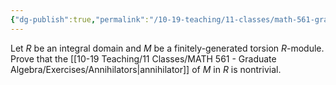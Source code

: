 ```yaml
---
{"dg-publish":true,"permalink":"/10-19-teaching/11-classes/math-561-graduate-algebra/exercises/annihilators-of-torsion-modules/","updated":"2025-10-07T15:12:45-07:00"}
---
```


Let $R$ be an integral domain and $M$ be a finitely-generated torsion $R$-module. Prove that the [[10-19 Teaching/11 Classes/MATH 561 - Graduate Algebra/Exercises/Annihilators\|annihilator]] of $M$ in $R$ is nontrivial.